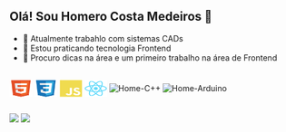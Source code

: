 ## Olá! Sou Homero Costa Medeiros 👋

- 🔭 Atualmente trabahlo com sistemas CADs
- 🌱 Estou praticando tecnologia Frontend
- 🤔 Procuro dicas na área e um primeiro trabalho na área de Frontend

<div style="display: inline_block"><br>
  <img align="center" alt="Home-HTML" height="30" width="40" src="https://raw.githubusercontent.com/devicons/devicon/master/icons/html5/html5-original.svg">
  <img align="center" alt="Home-CSS" height="30" width="40" src="https://raw.githubusercontent.com/devicons/devicon/master/icons/css3/css3-original.svg">
  <img align="center" alt="Home-Js" height="30" width="40" src="https://raw.githubusercontent.com/devicons/devicon/master/icons/javascript/javascript-plain.svg">
  <img align="center" alt="Home-React" height="30" width="40" src="https://raw.githubusercontent.com/devicons/devicon/master/icons/react/react-original.svg">
  <img align="center" alt="Home-C++" height="30" width="30" <img src="https://raw.githubusercontent.com/isocpp/logos/master/cpp_logo.png">
  <img align="center" alt="Home-Arduino" height="30" width="40" src="https://cdn.jsdelivr.net/gh/devicons/devicon/icons/arduino/arduino-original.svg"">          
</div>

##

<div>
  <a href="https://www.linkedin.com/in/homero-costa-medeiros-887017bb/" target="_blank"><img src="https://img.shields.io/badge/-LinkedIn-%230077B5?style=for-the-badge&logo=linkedin&logoColor=white" target="_blank" ></a>
  <a href="https://www.youtube.com/channel/UC3loJnYWxbKMHZDT4WLQHsg" target="_blank"><img src="https://img.shields.io/badge/YouTube-FF0000?style=for-the-badge&logo=youtube&logoColor=white" target="_blank"></a>
  <!--
  <a href="https://discord.com/channels/@me" target="_blank"><img src="https://img.shields.io/badge/Discord-7289DA?style=for-the-badge&logo=discord&logoColor=white" target="_blank"></a>
  -->
</div>



